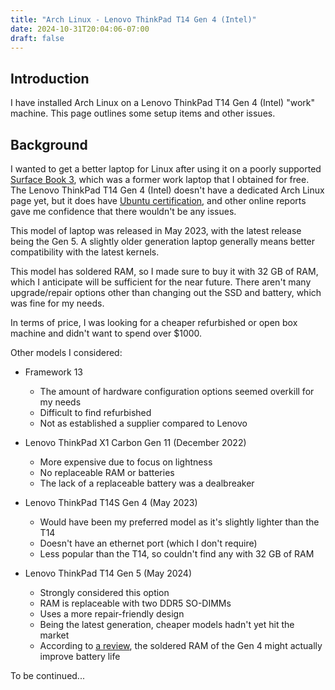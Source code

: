 ```yaml
---
title: "Arch Linux - Lenovo ThinkPad T14 Gen 4 (Intel)"
date: 2024-10-31T20:04:06-07:00
draft: false
---
```


## Introduction

I have installed Arch Linux on a Lenovo ThinkPad T14 Gen 4 (Intel) "work" machine. This page outlines some setup items and other issues.

## Background

I wanted to get a better laptop for Linux after using it on a poorly supported [Surface Book 3](./2024-04-04-1712257725.md), which was a former work laptop that I obtained for free. The Lenovo ThinkPad T14 Gen 4 (Intel) doesn't have a dedicated Arch Linux page yet, but it does have [Ubuntu certification](https://ubuntu.com/certified/202303-31392), and other online reports gave me confidence that there wouldn't be any issues.

This model of laptop was released in May 2023, with the latest release being the Gen 5. A slightly older generation laptop generally means better compatibility with the latest kernels.

This model has soldered RAM, so I made sure to buy it with 32 GB of RAM, which I anticipate will be sufficient for the near future. There aren't many upgrade/repair options other than changing out the SSD and battery, which was fine for my needs.

In terms of price, I was looking for a cheaper refurbished or open box machine and didn't want to spend over $1000.

Other models I considered:

* Framework 13
  * The amount of hardware configuration options seemed overkill for my needs
  * Difficult to find refurbished
  * Not as established a supplier compared to Lenovo

* Lenovo ThinkPad X1 Carbon Gen 11 (December 2022)
  * More expensive due to focus on lightness
  * No replaceable RAM or batteries
  * The lack of a replaceable battery was a dealbreaker

* Lenovo ThinkPad T14S Gen 4 (May 2023)
  * Would have been my preferred model as it's slightly lighter than the T14
  * Doesn't have an ethernet port (which I don't require)
  * Less popular than the T14, so couldn't find any with 32 GB of RAM

* Lenovo ThinkPad T14 Gen 5 (May 2024)
  * Strongly considered this option
  * RAM is replaceable with two DDR5 SO-DIMMs
  * Uses a more repair-friendly design
  * Being the latest generation, cheaper models hadn't yet hit the market
  * According to [a review](https://www.youtube.com/watch?v=MEHBvHuBTSM&t=746s), the soldered RAM of the Gen 4 might actually improve battery life

To be continued...

